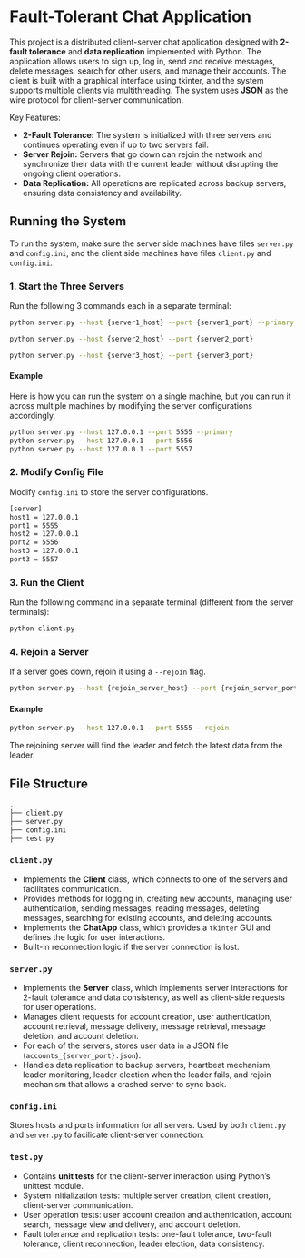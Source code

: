 # Fault-Tolerant Chat Application
This project is a distributed client-server chat application designed with **2-fault tolerance** and **data replication** implemented with Python. The application allows users to sign up, log in, send and receive messages, delete messages, search for other users, and manage their accounts. The client is built with a graphical interface using tkinter, and the system supports multiple clients via multithreading. The system uses **JSON** as the wire protocol for client-server communication. 

Key Features:
- **2-Fault Tolerance:** The system is initialized with three servers and continues operating even if up to two servers fail.
- **Server Rejoin:** Servers that go down can rejoin the network and synchronize their data with the current leader without disrupting the ongoing client operations.
- **Data Replication:** All operations are replicated across backup servers, ensuring data consistency and availability.

## Running the System
To run the system, make sure the server side machines have files `server.py` and `config.ini`, and the client side machines have files `client.py` and `config.ini`.
### 1. Start the Three Servers
Run the following 3 commands each in a separate terminal:
```sh
python server.py --host {server1_host} --port {server1_port} --primary

python server.py --host {server2_host} --port {server2_port} 

python server.py --host {server3_host} --port {server3_port} 
```

#### Example
Here is how you can run the system on a single machine, but you can run it across multiple machines by modifying the server configurations accordingly. 

```sh
python server.py --host 127.0.0.1 --port 5555 --primary
python server.py --host 127.0.0.1 --port 5556
python server.py --host 127.0.0.1 --port 5557
```

### 2. Modify Config File
Modify `config.ini` to store the server configurations.

```sh
[server]
host1 = 127.0.0.1
port1 = 5555
host2 = 127.0.0.1
port2 = 5556
host3 = 127.0.0.1
port3 = 5557
```
### 3. Run the Client
Run the following command in a separate terminal (different from the server terminals):
```sh
python client.py
```

### 4. Rejoin a Server
If a server goes down, rejoin it using a `--rejoin` flag.
```sh
python server.py --host {rejoin_server_host} --port {rejoin_server_port} --rejoin
```

#### Example
```sh
python server.py --host 127.0.0.1 --port 5555 --rejoin
```
The rejoining server will find the leader and fetch the latest data from the leader. 

## File Structure

```sh
.
├── client.py
├── server.py
├── config.ini
├── test.py
```

### `client.py`
- Implements the **Client** class, which connects to one of the servers and facilitates communication.
- Provides methods for logging in, creating new accounts, managing user authentication, sending messages, reading messages, deleting messages, searching for existing accounts, and deleting accounts. 
- Implements the **ChatApp** class, which provides a `tkinter` GUI and defines the logic for user interactions.
- Built-in reconnection logic if the server connection is lost. 

### `server.py`
- Implements the **Server** class, which implements server interactions for 2-fault tolerance and data consistency, as well as client-side requests for user operations.
- Manages client requests for account creation, user authentication, account retrieval, message delivery, message retrieval, message deletion, and account deletion.
- For each of the servers, stores user data in a JSON file (`accounts_{server_port}.json`).
- Handles data replication to backup servers, heartbeat mechanism, leader monitoring, leader election when the leader fails, and rejoin mechanism that allows a crashed server to sync back.

### `config.ini`
Stores hosts and ports information for all servers. Used by both `client.py` and `server.py` to facilicate client-server connection. 

### `test.py`
- Contains **unit tests** for the client-server interaction using Python’s unittest module.
- System initialization tests: multiple server creation, client creation, client-server communication.
- User operation tests: user account creation and authentication, account search, message view and delivery, and account deletion.
- Fault tolerance and replication tests: one-fault tolerance, two-fault tolerance, client reconnection, leader election, data consistency. 